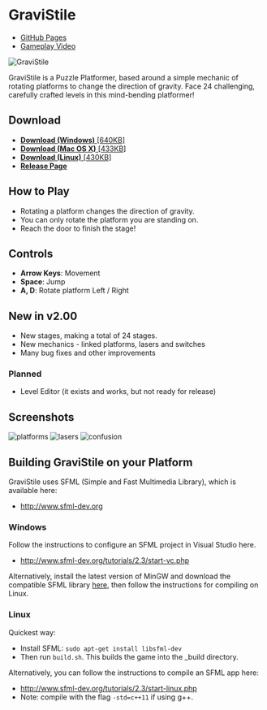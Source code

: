 GraviStile
==========
- [GitHub Pages](http://ohohcakester.github.io/GraviStile)
- [Gameplay Video](https://www.youtube.com/watch?v=LYD48lrv1qs)

![GraviStile](../screenshot/screenshot/ss_main.png)

GraviStile is a Puzzle Platformer, based around a simple mechanic of rotating platforms to change the direction of gravity.
Face 24 challenging, carefully crafted levels in this mind-bending platformer!

## Download
* [**Download (Windows)** [640KB]](https://github.com/Ohohcakester/GraviStile/releases/download/2.0/GraviStile_v2_00_Windows.zip)
* [**Download (Mac OS X)** [433KB]](https://github.com/Ohohcakester/GraviStile/releases/download/2.0/GraviStile_v2_00_Mac.zip)
* [**Download (Linux)** [430KB]](https://github.com/Ohohcakester/GraviStile/releases/download/2.0/GraviStile_v2_00_Linux.tar.gz)
* [**Release Page**](https://github.com/Ohohcakester/GraviStile/releases)


## How to Play
* Rotating a platform changes the direction of gravity.
* You can only rotate the platform you are standing on.
* Reach the door to finish the stage!

## Controls
* **Arrow Keys**: Movement
* **Space**: Jump
* **A, D**: Rotate platform Left / Right

## New in v2.00
- New stages, making a total of 24 stages.
- New mechanics - linked platforms, lasers and switches
- Many bug fixes and other improvements

### Planned
- Level Editor (it exists and works, but not ready for release)


## Screenshots
![platforms](../screenshot/screenshot/ss_grav1.png)
![lasers](../screenshot/screenshot/ss_grav2.png)
![confusion](../screenshot/screenshot/ss_grav3.png)


## Building GraviStile on your Platform

GraviStile uses SFML (Simple and Fast Multimedia Library), which is available here:
- http://www.sfml-dev.org

### Windows

Follow the instructions to configure an SFML project in Visual Studio here.
- http://www.sfml-dev.org/tutorials/2.3/start-vc.php

Alternatively, install the latest version of MinGW and download the compatible SFML library [here](http://www.sfml-dev.org/download/sfml/2.3.2/), then follow the instructions for compiling on Linux.


### Linux

Quickest way:
- Install SFML: `sudo apt-get install libsfml-dev`
- Then run `build.sh`. This builds the game into the _build directory.

Alternatively, you can follow the instructions to compile an SFML app here:
- http://www.sfml-dev.org/tutorials/2.3/start-linux.php
- Note: compile with the flag `-std=c++11` if using g++.
